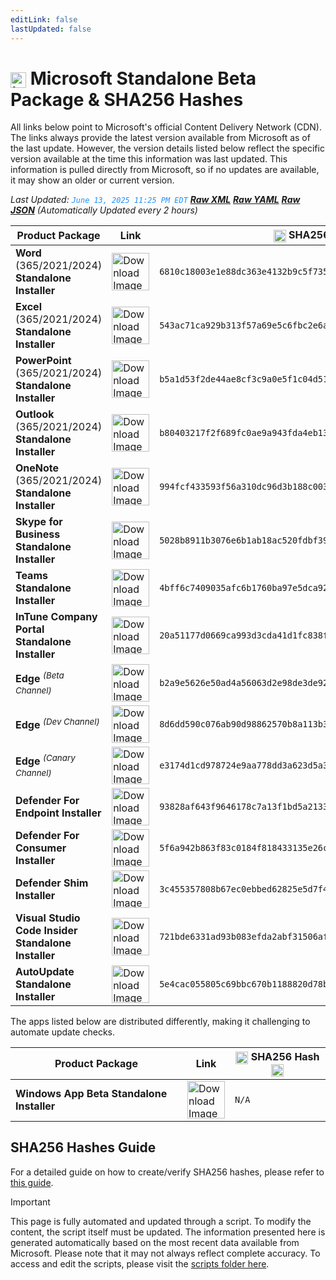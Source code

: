 ```yaml
---
editLink: false
lastUpdated: false
---
```

# <img src="/images/Microsoft_Logo_512px.png" alt="image" width="25" style="vertical-align: middle; display: inline-block;" /> Microsoft Standalone Beta Package & SHA256 Hashes

<span class="extra-small">All links below point to Microsoft's official Content Delivery Network (CDN).</span>
<span class="extra-small">The links always provide the latest version available from Microsoft as of the last update. However, the version details listed below reflect the specific version available at the time this information was last updated. This information is pulled directly from Microsoft, so if no updates are available, it may show an older or current version.</span>

<span class="extra-small">_Last Updated: <code style="color : dodgerblue">June 13, 2025 11:25 PM EDT</code> [**_Raw XML_**](https://github.com/cocopuff2u/MOFA/blob/main/latest_raw_files/macos_standalone_beta.xml) [**_Raw YAML_**](https://github.com/cocopuff2u/MOFA/blob/main/latest_raw_files/macos_standalone_beta.yaml) [**_Raw JSON_**](https://github.com/cocopuff2u/MOFA/blob/main/latest_raw_files/macos_standalone_beta.json)
 (Automatically Updated every 2 hours)_</span>

| **Product Package** | **Link** | **<img src="/images/sha-256.png" alt="image" width="20" style="vertical-align: middle; display: inline-block;" /> SHA256 Hash <img src="/images/sha-256.png" alt="image" width="20" style="vertical-align: middle; display: inline-block;" />** |
|----------------------|----------|------------------|
| **Word** (365/2021/2024) **Standalone Installer** | <a href="https://officecdnmac.microsoft.com/pr/4B2D7701-0A4F-49C8-B4CB-0C2D4043F51F/MacAutoupdate/Microsoft_Word_16.99.25061112_Updater.pkg"><img src="/images/MSWD_512x512x32.png" alt="Download Image" width="60"></a> | `6810c18003e1e88dc363e4132b9c5f73531673d2ea7ac22b0f6789f84d4040a5` |
| **Excel** (365/2021/2024) **Standalone Installer** | <a href="https://officecdnmac.microsoft.com/pr/4B2D7701-0A4F-49C8-B4CB-0C2D4043F51F/MacAutoupdate/Microsoft_Excel_16.99.25061112_Updater.pkg"><img src="/images/XCEL_512x512x32.png" alt="Download Image" width="60"></a> | `543ac71ca929b313f57a69e5c6fbc2e6ac2479e13c9281890988d6f415fb5aa9` |
| **PowerPoint** (365/2021/2024) **Standalone Installer** | <a href="https://officecdnmac.microsoft.com/pr/4B2D7701-0A4F-49C8-B4CB-0C2D4043F51F/MacAutoupdate/Microsoft_PowerPoint_16.99.25061112_Updater.pkg"><img src="/images/PPT3_512x512x32.png" alt="Download Image" width="60"></a> | `b5a1d53f2de44ae8cf3c9a0e5f1c04d513989d8d65c087e479aa50dc28a865b2` |
| **Outlook** (365/2021/2024) **Standalone Installer**| <a href="https://officecdnmac.microsoft.com/pr/4B2D7701-0A4F-49C8-B4CB-0C2D4043F51F/MacAutoupdate/Microsoft_Outlook_16.99.25061112_Updater.pkg"><img src="/images/Outlook_512x512x32.png" alt="Download Image" width="60"></a> | `b80403217f2f689fc0ae9a943fda4eb138e4bf490c6cda91038f3e6a54146af5` |
| **OneNote** (365/2021/2024) **Standalone Installer** | <a href="https://officecdnmac.microsoft.com/pr/4B2D7701-0A4F-49C8-B4CB-0C2D4043F51F/MacAutoupdate/Microsoft_OneNote_16.99.25061112_Updater.pkg"><img src="/images/OneNote_512x512x32.png" alt="Download Image" width="60"></a> | `994fcf433593f56a310dc96d3b188c003e48231cabafc43a50ff9b1db9195b9c` |
| **Skype for Business Standalone Installer** | <a href="https://officecdn.microsoft.com/pr/4B2D7701-0A4F-49C8-B4CB-0C2D4043F51F/MacAutoupdate/SkypeForBusinessUpdater-16.31.10.pkg"><img src="/images/skype_for_business.png" alt="Download Image" width="60"></a> | `5028b8911b3076e6b1ab18ac520fdbf390ecd7da8d57986e86b2c9351a93d175` |
| **Teams Standalone Installer** | <a href="https://statics.teams.cdn.office.net/production-osx/25157.401.3710.8539/MicrosoftTeams.pkg"><img src="/images/teams_512x512x32.png" alt="Download Image" width="60"></a> | `4bff6c7409035afc6b1760ba97e5dca92bcb61d81d4c2ddba27869408acf679b` |
| **InTune Company Portal Standalone Installer** | <a href="https://officecdnmac.microsoft.com/pr/4B2D7701-0A4F-49C8-B4CB-0C2D4043F51F/MacAutoupdate/CompanyPortal_5.2504.1-Upgrade.pkg"><img src="/images/companyportal.png" alt="Download Image" width="60"></a> | `20a51177d0669ca993d3cda41d1fc838f47dd7780687a8f0287b18dcc2ef341e` |
| **Edge** <sup>_(Beta Channel)_</sup> | <a href="https://msedge.sf.dl.delivery.mp.microsoft.com/filestreamingservice/files/5ef6518b-bfcf-4cc5-b317-9343283cb1b1/MicrosoftEdgeBeta-138.0.3351.21.pkg"><img src="/images/edge_beta.png" alt="Download Image" width="60"></a> | `b2a9e5626e50ad4a56063d2e98de3de921145fe1d0a1a2375210290cfc4a2ed6` |
| **Edge** <sup>_(Dev Channel)_</sup> | <a href="https://msedge.sf.dl.delivery.mp.microsoft.com/filestreamingservice/files/f72c147e-db5c-48ad-acf1-b3fda457b60d/MicrosoftEdgeDev-139.0.3365.2.pkg"><img src="/images/edge_dev.png" alt="Download Image" width="60"></a> | `8d6dd590c076ab90d98862570b8a113b3aa87c1dfe76b1b2f3a13acf8904739f` |
| **Edge** <sup>_(Canary Channel)_</sup> | <a href="https://msedge.sf.dl.delivery.mp.microsoft.com/filestreamingservice/files/ead9f088-e6d4-4a7b-8262-558a3d514863/MicrosoftEdgeCanary-139.0.3380.0.pkg"><img src="/images/edge_canary.png" alt="Download Image" width="60"></a> | `e3174d1cd978724e9aa778dd3a623d5a369b800509f259507dd44020b9edd2de` |
| **Defender For Endpoint Installer** | <a href="https://officecdnmac.microsoft.com/pr/4B2D7701-0A4F-49C8-B4CB-0C2D4043F51F/MacAutoupdate/wdav-upgrade.pkg"><img src="/images/defender_512x512x32.png" alt="Download Image" width="60"></a> | `93828af643f9646178c7a13f1bd5a213391b3955e1be1b357e0dbe85083cccc2` |
| **Defender For Consumer Installer** | <a href="https://officecdnmac.microsoft.com/pr/4B2D7701-0A4F-49C8-B4CB-0C2D4043F51F/MacAutoupdate/Microsoft_Defender_101.25042.0009_Individuals_Installer.pkg"><img src="/images/defender_512x512x32.png" alt="Download Image" width="60"></a> | `5f6a942b863f83c0184f818433135e26c98d0859a9dd2759700b78feb643c1ca` |
| **Defender Shim Installer** | <a href="https://officecdnmac.microsoft.com/pr/4B2D7701-0A4F-49C8-B4CB-0C2D4043F51F/MacAutoupdate/Microsoft_Defender_101.24080.0001_Individuals_Shim_Installer.pkg"><img src="/images/defender_512x512x32.png" alt="Download Image" width="60"></a> | `3c455357808b67ec0ebbed62825e5d7f4652f3f53a1d3d58510e82099981bb51` |
| **Visual Studio Code Insider Standalone Installer** | <a href="https://vscode.download.prss.microsoft.com/dbazure/download/insider/e2a90e99b9183d379ee0c501763d81d45804423c/VSCode-darwin-universal.zip"><img src="/images/Code_512x512x32.png" alt="Download Image" width="60"></a> | `721bde6331ad93b083efda2abf31506afaea60ec9169794fbe878a8b0f5b1aac` |
| **AutoUpdate Standalone Installer** | <a href="https://officecdnmac.microsoft.com/pr/4B2D7701-0A4F-49C8-B4CB-0C2D4043F51F/MacAutoupdate/Microsoft_AutoUpdate_4.79.25033028_Updater.pkg"><img src="/images/autoupdate.png" alt="Download Image" width="60"></a> | `5e4cac055805c69bbc670b1188820d78bc33119bf66c2e81f2fe4c2710749b6c` |

<span class="extra-small">The apps listed below are distributed differently, making it challenging to automate update checks.</span>

| **Product Package** | **Link** | **<img src="/images/sha-256.png" alt="image" width="20" style="vertical-align: middle; display: inline-block;" /> SHA256 Hash <img src="/images/sha-256.png" alt="image" width="20" style="vertical-align: middle; display: inline-block;" />** |
|----------------------|----------|------------------|
| **Windows App Beta Standalone Installer** | <a href="https://install.appcenter.ms/orgs/rdmacios-k2vy/apps/microsoft-remote-desktop-for-mac/distribution_groups/all-users-of-microsoft-remote-desktop-for-mac"><img src="/images/windowsapp.png" alt="Download Image" width="60"></a> | `N/A` |

## SHA256 Hashes Guide

For a detailed guide on how to create/verify SHA256 hashes, please refer to [this guide](/guides/how_to_sha256).

> [!IMPORTANT]
> This page is fully automated and updated through a script. To modify the content, the script itself must be updated. The information presented here is generated automatically based on the most recent data available from Microsoft. Please note that it may not always reflect complete accuracy. To access and edit the scripts, please visit the [scripts folder here](https://github.com/cocopuff2u/MOFA_WEBSITE/tree/main/update_readme_scripts).
